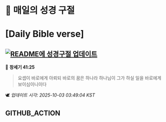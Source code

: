 # 🙏 매일의 성경 구절
# [Daily Bible verse]
## [![README에 성경구절 업데이트](https://github.com/DONGSUKA/first_test/actions/workflows/update-readme-bible.yml/badge.svg)](https://github.com/DONGSUKA/first_test/actions/workflows/update-readme-bible.yml)
<!-- START_BIBLE_VERSE -->
📖 **창세기 41:25**
> 요셉이 바로에게 아뢰되 바로의 꿈은 하나라 하나님이 그가 하실 일을 바로에게 보이심이니이다

🕊️ _업데이트 시각: 2025-10-03 03:49:04 KST_
  <!-- END_BIBLE_VERSE -->
## GITHUB_ACTION
